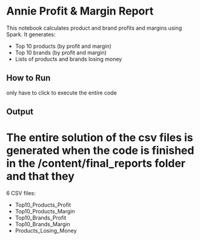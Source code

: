 # Annie Profit & Margin Report

This notebook calculates product and brand profits and margins using Spark.
It generates:
- Top 10 products (by profit and margin)
- Top 10 brands (by profit and margin)
- Lists of products and brands losing money

## How to Run
only have to click to execute the entire code
## Output
# The entire solution of the csv files is generated when the code is finished in the /content/final_reports folder and that they
6 CSV files:
- Top10_Products_Profit
- Top10_Products_Margin
- Top10_Brands_Profit
- Top10_Brands_Margin
- Products_Losing_Money
